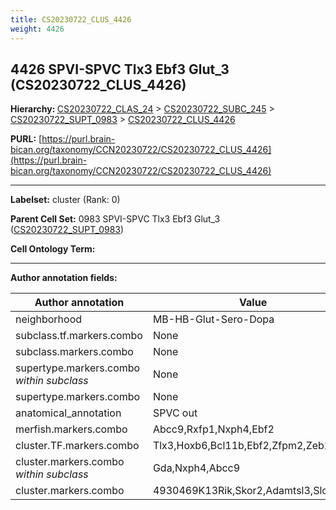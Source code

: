 ```yaml
---
title: CS20230722_CLUS_4426
weight: 4426
---
```

## 4426 SPVI-SPVC Tlx3 Ebf3 Glut_3 (CS20230722_CLUS_4426)
<b>Hierarchy: </b>
[CS20230722_CLAS_24](../CS20230722_CLAS_24) >
[CS20230722_SUBC_245](../CS20230722_SUBC_245) >
[CS20230722_SUPT_0983](../CS20230722_SUPT_0983) >
[CS20230722_CLUS_4426](../CS20230722_CLUS_4426)

**PURL:** [https://purl.brain-bican.org/taxonomy/CCN20230722/CS20230722_CLUS_4426](https://purl.brain-bican.org/taxonomy/CCN20230722/CS20230722_CLUS_4426)

---


**Labelset:** cluster (Rank: 0)

**Parent Cell Set:** 0983 SPVI-SPVC Tlx3 Ebf3 Glut_3 ([CS20230722_SUPT_0983](../CS20230722_SUPT_0983))



**Cell Ontology Term:** 

[MARKER GENES.]: #


---

[TRANSFERRED ANNOTATIONS.]: #


[AUTHOR ANNOTATION FIELDS.]: #


**Author annotation fields:**

| Author annotation | Value |
|-------------------|-------|
|neighborhood|MB-HB-Glut-Sero-Dopa|
|subclass.tf.markers.combo|None|
|subclass.markers.combo|None|
|supertype.markers.combo _within subclass_|None|
|supertype.markers.combo|None|
|anatomical_annotation|SPVC out|
|merfish.markers.combo|Abcc9,Rxfp1,Nxph4,Ebf2|
|cluster.TF.markers.combo|Tlx3,Hoxb6,Bcl11b,Ebf2,Zfpm2,Zeb2|
|cluster.markers.combo _within subclass_|Gda,Nxph4,Abcc9|
|cluster.markers.combo|4930469K13Rik,Skor2,Adamtsl3,Slc35d3|
